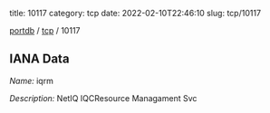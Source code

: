 title: 10117
category: tcp
date: 2022-02-10T22:46:10
slug: tcp/10117

[portdb](/) / [tcp](/category/tcp.html) / 10117


## IANA Data

_Name:_ iqrm

_Description:_ NetIQ IQCResource Managament Svc

